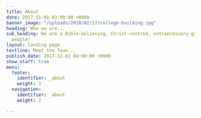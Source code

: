 ```yaml
---
title: About
date: 2017-11-01 03:00:00 +0000
banner_image: "/uploads/2018/02/17/college-building.jpg"
heading: Who we are...
sub_heading: We are a Bible-believing, Christ-centred, extraordinary group... of ordinary
  people!
layout: landing-page
textline: Meet the Team...
publish_date: 2017-12-01 04:00:00 +0000
show_staff: true
menu:
  footer:
    identifier: _about
    weight: 3
  navigation:
    identifier: _about
    weight: 2

---
```

